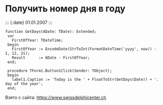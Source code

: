 Получить номер дня в году
=========================

::: {.date}
01.01.2007
:::

    function GetDays(ADate: TDate): Extended;
     var
       FirstOfYear: TDateTime;
     begin
       FirstOfYear := EncodeDate(StrToInt(FormatDateTime('yyyy', now)) - 1, 12, 31);
       Result      := ADate - FirstOfYear;
     end;
     
     procedure TForm1.Button1Click(Sender: TObject);
     begin
       label1.Caption := 'Today is the ' + FloatToStr(GetDays(Date)) + '. day of the year';
     end;

Взято с сайта: <https://www.swissdelphicenter.ch>

 
